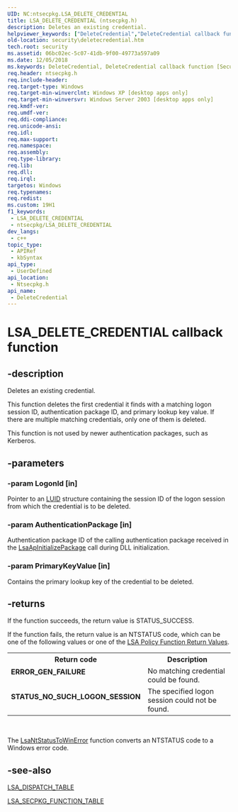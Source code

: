 ```yaml
---
UID: NC:ntsecpkg.LSA_DELETE_CREDENTIAL
title: LSA_DELETE_CREDENTIAL (ntsecpkg.h)
description: Deletes an existing credential.
helpviewer_keywords: ["DeleteCredential","DeleteCredential callback function [Security]","LSA_DELETE_CREDENTIAL","LSA_DELETE_CREDENTIAL callback","_lsa_deletecredential","ntsecpkg/DeleteCredential","security.deletecredential"]
old-location: security\deletecredential.htm
tech.root: security
ms.assetid: 06bc02ec-5c07-41db-9f00-49773a597a09
ms.date: 12/05/2018
ms.keywords: DeleteCredential, DeleteCredential callback function [Security], LSA_DELETE_CREDENTIAL, LSA_DELETE_CREDENTIAL callback, _lsa_deletecredential, ntsecpkg/DeleteCredential, security.deletecredential
req.header: ntsecpkg.h
req.include-header: 
req.target-type: Windows
req.target-min-winverclnt: Windows XP [desktop apps only]
req.target-min-winversvr: Windows Server 2003 [desktop apps only]
req.kmdf-ver: 
req.umdf-ver: 
req.ddi-compliance: 
req.unicode-ansi: 
req.idl: 
req.max-support: 
req.namespace: 
req.assembly: 
req.type-library: 
req.lib: 
req.dll: 
req.irql: 
targetos: Windows
req.typenames: 
req.redist: 
ms.custom: 19H1
f1_keywords:
 - LSA_DELETE_CREDENTIAL
 - ntsecpkg/LSA_DELETE_CREDENTIAL
dev_langs:
 - c++
topic_type:
 - APIRef
 - kbSyntax
api_type:
 - UserDefined
api_location:
 - Ntsecpkg.h
api_name:
 - DeleteCredential
---
```


# LSA_DELETE_CREDENTIAL callback function


## -description

Deletes an existing credential.

This function deletes the first credential it finds with a matching logon session ID, authentication package ID, and primary lookup key value. If there are multiple matching credentials, only one of them is deleted.

This function is not used by newer authentication packages, such as Kerberos.

## -parameters

### -param LogonId [in]

Pointer to an 
<a href="https://docs.microsoft.com/windows/desktop/api/winnt/ns-winnt-luid">LUID</a> structure containing the session ID of the logon session from which the credential is to be deleted.

### -param AuthenticationPackage [in]

Authentication package ID of the calling authentication package received in the 
<a href="https://docs.microsoft.com/windows/desktop/api/ntsecpkg/nc-ntsecpkg-lsa_ap_initialize_package">LsaApInitializePackage</a> call during DLL initialization.

### -param PrimaryKeyValue [in]

Contains the primary lookup key of the credential to be deleted.

## -returns

If the function succeeds, the return value is STATUS_SUCCESS.

If the function fails, the return value is an NTSTATUS code, which can be one of the following values or one of the 
<a href="https://docs.microsoft.com/windows/desktop/SecMgmt/management-return-values">LSA Policy Function Return Values</a>.

<table>
<tr>
<th>Return code</th>
<th>Description</th>
</tr>
<tr>
<td width="40%">
<dl>
<dt><b>ERROR_GEN_FAILURE</b></dt>
</dl>
</td>
<td width="60%">
No matching credential could be found.

</td>
</tr>
<tr>
<td width="40%">
<dl>
<dt><b>STATUS_NO_SUCH_LOGON_SESSION</b></dt>
</dl>
</td>
<td width="60%">
The specified logon session could not be found.

</td>
</tr>
</table>
 

The 
<a href="https://docs.microsoft.com/windows/desktop/api/ntsecapi/nf-ntsecapi-lsantstatustowinerror">LsaNtStatusToWinError</a> function converts an NTSTATUS code to a Windows error code.

## -see-also

<a href="https://docs.microsoft.com/windows/desktop/api/ntsecpkg/ns-ntsecpkg-lsa_dispatch_table">LSA_DISPATCH_TABLE</a>



<a href="https://docs.microsoft.com/windows/desktop/api/ntsecpkg/ns-ntsecpkg-lsa_secpkg_function_table">LSA_SECPKG_FUNCTION_TABLE</a>

